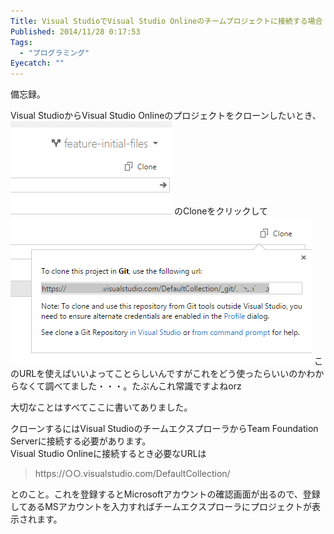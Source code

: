 ```yaml
---
Title: Visual StudioでVisual Studio Onlineのチームプロジェクトに接続する場合
Published: 2014/11/28 0:17:53
Tags:
  - "プログラミング"
Eyecatch: ""
---
```

備忘録。  

Visual StudioからVisual Studio Onlineのプロジェクトをクローンしたいとき、
![](20141128001026.png) 
のCloneをクリックして
![](20141128001157.png) 
このURLを使えばいいよってことらしいんですがこれをどう使ったらいいのかわからなくて調べてました・・・。たぶんこれ常識ですよねorz


大切なことはすべてここに書いてありました。  
<?# OEmbed "http://msdn.microsoft.com/en-us/library/vstudio/ms181475.aspx" /?>

クローンするにはVisual StudioのチームエクスプローラからTeam Foundation Serverに接続する必要があります。  
Visual Studio Onlineに接続するとき必要なURLは

> https://○○.visualstudio.com/DefaultCollection/

とのこと。これを登録するとMicrosoftアカウントの確認画面が出るので、登録してあるMSアカウントを入力すればチームエクスプローラにプロジェクトが表示されます。